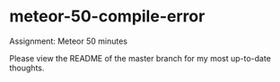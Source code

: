 # meteor-50-compile-error
Assignment: Meteor 50 minutes

Please view the README of the master branch for my most up-to-date thoughts.
